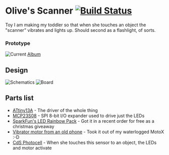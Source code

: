 # Olive's Scanner [![Build Status](https://travis-ci.org/HokieGeek/olive-scanner.svg?branch=master)](https://travis-ci.org/HokieGeek/olive-scanner)

Toy I am making my toddler so that when she touches an object the "scanner" vibrates and lights up. Should second as a flashlight, of sorts.

### Prototype

![Current](http://i.imgur.com/xCZDH0e.jpg)
[Album](http://imgur.com/a/BFDh3)

## Design

![Schematics](https://raw.githubusercontent.com/HokieGeek/olive-scanner/master/schematics/olive-scanner.png)
![Board](https://raw.githubusercontent.com/HokieGeek/olive-scanner/master/schematics/olive-scanner.brd.png)

## Parts list

* [ATtiny13A](http://www.atmel.com/images/doc8126.pdf) - The driver of the whole thing
* [MCP23S08](http://www.mouser.com/ds/2/268/21919b-65915.pdf) - SPI 8-bit I/O expander used to drive just the LEDs
* [SparkFun's LED Rainbow Pack](https://www.sparkfun.com/products/13767) - Got it in a recent order for free as a christmas giveaway
* [Vibrator motor from an old phone]() - Took it out of my waterlogged MotoX :-D
* [CdS Photocell](http://cdn.sparkfun.com/datasheets/Sensors/LightImaging/SEN-09088.pdf) - When she touches this sensor to an object, the LEDs and motor activate
